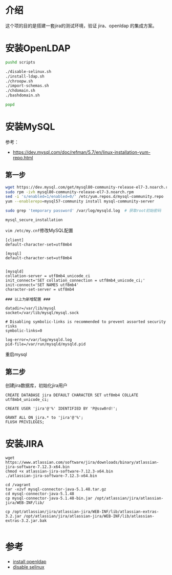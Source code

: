 # 介绍

这个项的目的是搭建一套jira的测试环境，验证 jira、openldap 的集成方案。

# 安装OpenLDAP

```sh
pushd scripts

./disable-selinux.sh
./install-ldap.sh
./chroopw.sh
./import-schemas.sh
./chdomain.sh
./bashdomain.sh

popd
```

# 安装MySQL

参考：
- https://dev.mysql.com/doc/refman/5.7/en/linux-installation-yum-repo.html


## 第一步

```sh
wget https://dev.mysql.com/get/mysql80-community-release-el7-3.noarch.rpm
sudo rpm -ivh mysql80-community-release-el7-3.noarch.rpm
sed -i 's/enabled=1/enabled=0/' /etc/yum.repos.d/mysql-community.repo
yum --enablerepo=mysql57-community install mysql-community-server

sudo grep 'temporary password' /var/log/mysqld.log  # 获取root初始密码

mysql_secure_installation
```

`vim /etc/my.cnf`修改MySQL配置

```
[client]
default-character-set=utf8mb4

[mysql]
default-character-set=utf8mb4


[mysqld]
collation-server = utf8mb4_unicode_ci
init_connect='SET collation_connection = utf8mb4_unicode_ci;'
init-connect='SET NAMES utf8mb4'
character-set-server = utf8mb4

### 以上为新增配置 ###

datadir=/var/lib/mysql
socket=/var/lib/mysql/mysql.sock

# Disabling symbolic-links is recommended to prevent assorted security risks
symbolic-links=0

log-error=/var/log/mysqld.log
pid-file=/var/run/mysqld/mysqld.pid
```

重启mysql


## 第二步

创建jira数据库，初始化jira用户

```
CREATE DATABASE jira DEFAULT CHARACTER SET utf8mb4 COLLATE utf8mb4_unicode_ci;

CREATE USER 'jira'@'%' IDENTIFIED BY 'P@ssw0rd!';

GRANT ALL ON jira.* to 'jira'@'%';
FLUSH PRIVILEGES;
```


# 安装JIRA

```
wget https://www.atlassian.com/software/jira/downloads/binary/atlassian-jira-software-7.12.3-x64.bin
chmod +x atlassian-jira-software-7.12.3-x64.bin
./atlassian-jira-software-7.12.3-x64.bin

cd /vagrant
tar -xzvf mysql-connector-java-5.1.48.tar.gz
cd mysql-connector-java-5.1.48
cp mysql-connector-java-5.1.48-bin.jar /opt/atlassian/jira/atlassian-jira/WEB-INF/lib/

cp /opt/atlassian/jira/atlassian-jira/WEB-INF/lib/atlassian-extras-3.2.jar /opt/atlassian/jira/atlassian-jira/WEB-INF/lib/atlassian-extras-3.2.jar.bak


```

# 参考

- [install openldap](https://www.server-world.info/en/note?os=CentOS_7&p=openldap&f=1)
- [disable selinux](https://access.redhat.com/documentation/en-us/red_hat_enterprise_linux/6/html/security-enhanced_linux/sect-security-enhanced_linux-enabling_and_disabling_selinux-disabling_selinux)
